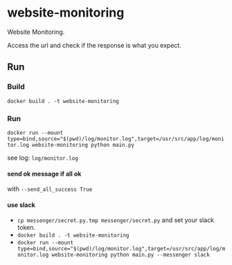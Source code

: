 # website-monitoring
Website Monitoring.

Access the url and check if the response is what you expect.

## Run

### Build
`docker build . -t website-monitoring`

### Run
`docker run --mount type=bind,source="$(pwd)/log/monitor.log",target=/usr/src/app/log/monitor.log website-monitoring python main.py`

see log: `log/monitor.log`

#### send ok message if all ok
with `--send_all_success True`

#### use slack
- `cp messenger/secret.py.tmp messenger/secret.py` and set your slack token.
- `docker build . -t website-monitoring`
- `docker run --mount type=bind,source="$(pwd)/log/monitor.log",target=/usr/src/app/log/monitor.log website-monitoring python main.py --messenger slack`
